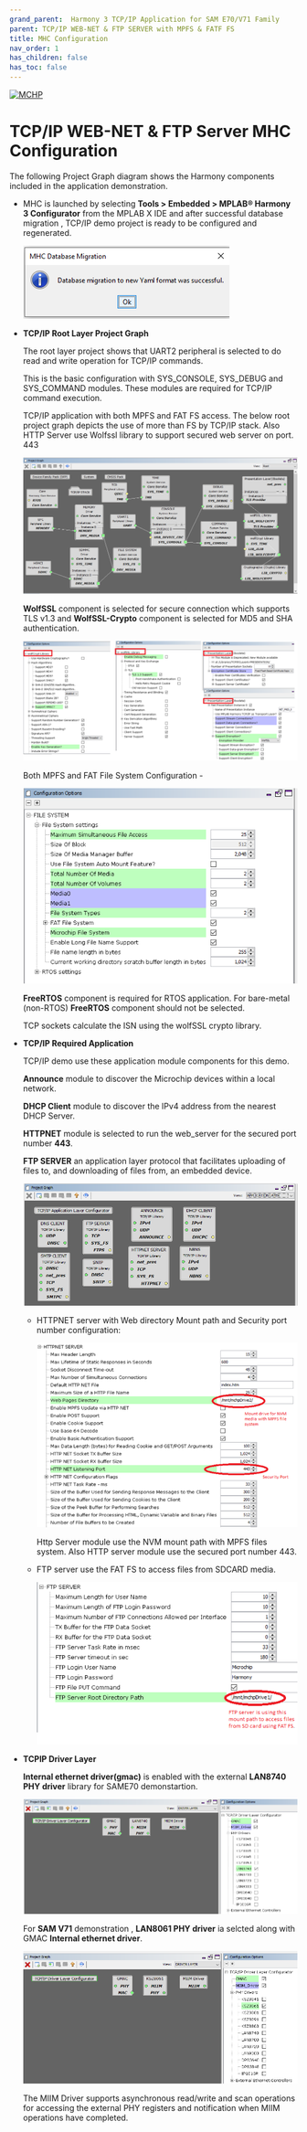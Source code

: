 ```yaml
---
grand_parent:  Harmony 3 TCP/IP Application for SAM E70/V71 Family
parent: TCP/IP WEB-NET & FTP SERVER with MPFS & FATF FS
title: MHC Configuration
nav_order: 1
has_children: false
has_toc: false
---
```

[![MCHP](https://www.microchip.com/ResourcePackages/Microchip/assets/dist/images/logo.png)](https://www.microchip.com)

# TCP/IP WEB-NET & FTP Server MHC Configuration

The following Project Graph diagram shows the Harmony components included in the application demonstration.

* MHC is launched by selecting **Tools > Embedded > MPLAB® Harmony 3 Configurator** from the MPLAB X IDE and after successful database migration , TCP/IP demo project is ready to be configured and regenerated.

    ![tcpip_same70_v71_project](images/database_migration_successful.png)

* **TCP/IP Root Layer Project Graph**

  The root layer project shows that UART2 peripheral is selected to do read and write operation for TCP/IP commands.

  This is the basic configuration with SYS_CONSOLE, SYS_DEBUG and SYS_COMMAND modules. These modules are required for TCP/IP command execution.

  TCP/IP application with both MPFS and FAT FS access. The below root project graph depicts the use of more than FS by TCP/IP stack. Also HTTP Server use Wolfssl library to support secured web server on port. 443

  ![tcpip_same70_v71_project](images/tcpip_nvm_sdcard_acceess_required_root.png)

  **WolfSSL** component is selected for secure connection which supports TLS v1.3 and **WolfSSL-Crypto** component is  selected for MD5 and SHA authentication.

  ![tcpip_same70_v71_project](images/wolfssl_demo_required_configuration.png)
  
  Both MPFS and FAT File System Configuration -

  ![tcpip_same70_v71_project](images/FileSystem_configuration.png)
  
  **FreeRTOS** component is required for RTOS application. For bare-metal (non-RTOS) **FreeRTOS** component should not be selected.

  TCP sockets calculate the ISN using the wolfSSL crypto library. 

* **TCP/IP Required Application**

    TCP/IP demo use these application module components for this demo. 
    
    **Announce** module to discover the Microchip devices within a local network.

    **DHCP Client** module to discover the IPv4 address from the nearest DHCP Server.
    
    **HTTPNET** module is selected to run the web_server for the secured port number **443**.

    **FTP SERVER** an application layer protocol that facilitates uploading of files to, and downloading of files from, an embedded device.     

    ![tcpip_same70_v71_project](images/tcpip_app_module_selected.png)

    * HTTPNET server with Web directory Mount path and Security port number configuration:

      ![tcpip_web_ftp_server_project](images/APPS_WEB_FATFS_HTTP_Config.png)

      Http Server module use the NVM mount path with MPFS files system. Also HTTP server module use the secured port number 443.

    * FTP server use the FAT FS to access files from SDCARD media.

      ![tcpip_web_ftp_server_project](images/APPS_WEB_FATFS_FS_Config.png)

* **TCPIP Driver Layer**

  **Internal ethernet driver(gmac)** is enabled with the external **LAN8740 PHY driver** library for SAME70 demonstartion. 

  ![tcpip_same70_v71_project](images/tcpip_driver_component.png)

  For **SAM V71** demonstration , **LAN8061 PHY driver** ia selcted along with GMAC **Internal ethernet driver**.

  ![tcpip_same70_v71_project](images/tcpip_driver_component_v71.png)

  The MIIM Driver supports asynchronous read/write and scan operations for accessing the external PHY registers and notification when MIIM operations have completed.
